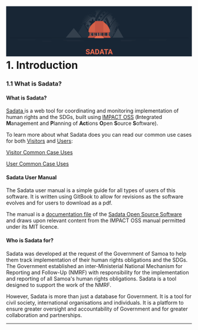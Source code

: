 # ![](/assets/Logo.png)1. Introduction

### 1.1 What is Sadata?

#### What is Sadata?

[Sadata ](https://sadata-staging.firebaseapp.com/)is a web tool for coordinating and monitoring implementation of human rights and the SDGs, built using [IMPACT OSS](http://impactoss.org/) \(**I**ntegrated **M**anagement and **P**lanning of **Act**ions **O**pen **S**ource **S**oftware\).

To learn more about what Sadata does you can read our common use cases for both [Visitors](/visitors/what-can-i-do-as-a-visitor.md) and [Users](/users/being-a-sadata-user.md):

[Visitor Common Case Uses](/visitors/common-use-cases.md)

[User Common Case Uses](/users/common-use-cases.md)

#### Sadata User Manual

The Sadata user manual is a simple guide for all types of users of this software. It is written using GitBook to allow for revisions as the software evolves and for users to download as a pdf. 

The manual is a [documentation file](https://github.com/nmrf/sadata-user-manual/blob/master/LICENSE.md) of the [Sadata Open Source Software](https://github.com/nmrf/sadata/blob/master/LICENSE.md) and draws upon relevant content from the IMPACT OSS manual permitted under its MIT licence. 

#### Who is Sadata for?

Sadata was developed at the request of the Government of Samoa to help them track implementation of their human rights obligations and the SDGs. The Government established an inter-Ministerial National Mechanism for Reporting and Follow-Up \(NMRF\) with responsibility for the implementation and reporting of all Samoa's human rights obligations. Sadata is a tool designed to support the work of the NMRF.

However, Sadata is more than just a database for Government. It is a tool for civil society, international organisations and individuals. It is a platform to ensure greater oversight and accountability of Government and for greater collaboration and partnerships.

---



